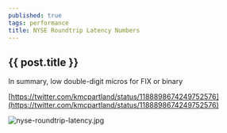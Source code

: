 ```yaml
---
published: true
tags: performance
title: NYSE Roundtrip Latency Numbers
---
```

## {{ post.title }}

In summary, low double-digit micros for FIX or binary

[https://twitter.com/kmcpartland/status/1188898674249752576](https://twitter.com/kmcpartland/status/1188898674249752576)

![nyse-roundtrip-latency.jpg]({{site.baseurl}}/assets/nyse-roundtrip-latency.jpg)

